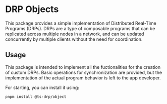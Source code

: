 # DRP Objects

This package provides a simple implementation of Distributed Real-Time Programs (DRPs).
DRPs are a type of composable programs that can be replicated across multiple nodes in a network,
and can be updated concurrently by multiple clients without the need for coordination.

## Usage

This package is intended to implement all the fuctionalities for the creation of custom DRPs.
Basic operations for synchronization are provided, but the implementation of the actual program behavior is left to the app developer.

For starting, you can install it using:

```bash
pnpm install @ts-drp/object
```
